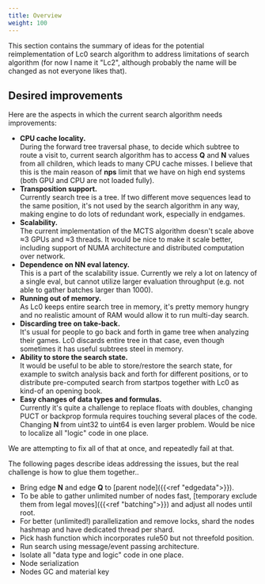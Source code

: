 ```yaml
---
title: Overview
weight: 100
---
```


This section contains the summary of ideas for the potential reimplementation of Lc0 search algorithm to address limitations of search algorithm (for now I name it "Lc2", although probably the name will be changed as not everyone likes that).

## Desired improvements

Here are the aspects in which the current search algorithm needs improvements:

* **CPU cache locality.**  
During the forward tree traversal phase, to decide which subtree to route a visit to, current search algorithm has to access **Q** and **N** values from all children, which leads to many CPU cache misses. I believe that this is the main reason of **nps** limit that we have on high end systems (both GPU and CPU are not loaded fully).
* **Transposition support.**  
Currently search tree is a tree. If two different move sequences lead to the same position, it's not used by the search algorithm in any way, making engine to do lots of redundant work, especially in endgames.
* **Scalability.**  
The current implementation of the MCTS algorithm doesn't scale above ≈3 GPUs and ≈3 threads. It would be nice to make it scale better, including support of NUMA architecture and distributed computation over network.
* **Dependence on NN eval latency.**  
This is a part of the scalability issue. Currently we rely a lot on latency of a single eval, but cannot utilize larger evaluation throughput (e.g. not able to gather batches larger than 1000).
* **Running out of memory.**  
As Lc0 keeps entire search tree in memory, it's pretty memory hungry and no realistic amount of RAM would allow it to run multi-day search.
* **Discarding tree on take-back.**  
It's usual for people to go back and forth in game tree when analyzing their games. Lc0 discards entire tree in that case, even though sometimes it has useful subtrees steel in memory.
* **Ability to store the search state.**  
It would be useful to be able to store/restore the search state, for example to switch analysis back and forth for different positions, or to distribute pre-computed search from startpos together with Lc0 as kind-of an opening book.
* **Easy changes of data types and formulas.**  
Currently it's quite a challenge to replace floats with doubles, changing PUCT or backprop formula requires touching several places of the code. Changing **N** from uint32 to uint64 is even larger problem. Would be nice to localize all "logic" code in one place.

We are attempting to fix all of that at once, and repeatedly fail at that.

The following pages describe ideas addressing the issues, but the real challenge is how to glue them together..

* Bring edge **N** and edge **Q** to [parent node]({{<ref "edgedata">}}).
* To be able to gather unlimited number of nodes fast, [temporary exclude them from legal moves]({{<ref "batching">}}) and adjust all nodes until root.
* For better (unlimited!) parallelization and remove locks, shard the nodes hashmap and have dedicated thread per shard.
* Pick hash function which incorporates rule50 but not threefold position.
* Run search using message/event passing architecture.
* Isolate all "data type and logic" code in one place.
* Node serialization
* Nodes GC and material key
